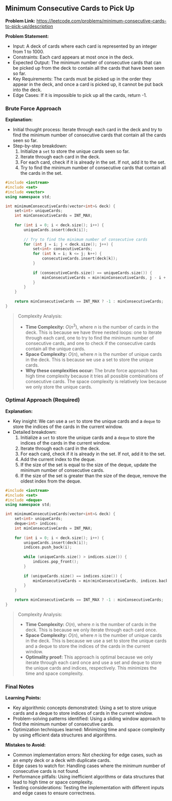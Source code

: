 ## Minimum Consecutive Cards to Pick Up
**Problem Link:** https://leetcode.com/problems/minimum-consecutive-cards-to-pick-up/description

**Problem Statement:**
- Input: A deck of cards where each card is represented by an integer from 1 to 1000.
- Constraints: Each card appears at most once in the deck.
- Expected Output: The minimum number of consecutive cards that can be picked up from the deck to contain all the cards that have been seen so far.
- Key Requirements: The cards must be picked up in the order they appear in the deck, and once a card is picked up, it cannot be put back into the deck.
- Edge Cases: If it is impossible to pick up all the cards, return -1.

### Brute Force Approach
**Explanation:**
- Initial thought process: Iterate through each card in the deck and try to find the minimum number of consecutive cards that contain all the cards seen so far.
- Step-by-step breakdown:
  1. Initialize a `set` to store the unique cards seen so far.
  2. Iterate through each card in the deck.
  3. For each card, check if it is already in the set. If not, add it to the set.
  4. Try to find the minimum number of consecutive cards that contain all the cards in the set.

```cpp
#include <iostream>
#include <set>
#include <vector>
using namespace std;

int minimumConsecutiveCards(vector<int>& deck) {
    set<int> uniqueCards;
    int minConsecutiveCards = INT_MAX;
    
    for (int i = 0; i < deck.size(); i++) {
        uniqueCards.insert(deck[i]);
        
        // Try to find the minimum number of consecutive cards
        for (int j = i; j < deck.size(); j++) {
            set<int> consecutiveCards;
            for (int k = i; k <= j; k++) {
                consecutiveCards.insert(deck[k]);
            }
            
            if (consecutiveCards.size() == uniqueCards.size()) {
                minConsecutiveCards = min(minConsecutiveCards, j - i + 1);
            }
        }
    }
    
    return minConsecutiveCards == INT_MAX ? -1 : minConsecutiveCards;
}
```

> Complexity Analysis:
> - **Time Complexity:** $O(n^3)$, where $n$ is the number of cards in the deck. This is because we have three nested loops: one to iterate through each card, one to try to find the minimum number of consecutive cards, and one to check if the consecutive cards contain all the unique cards.
> - **Space Complexity:** $O(n)$, where $n$ is the number of unique cards in the deck. This is because we use a set to store the unique cards.
> - **Why these complexities occur:** The brute force approach has high time complexity because it tries all possible combinations of consecutive cards. The space complexity is relatively low because we only store the unique cards.

### Optimal Approach (Required)
**Explanation:**
- Key insight: We can use a `set` to store the unique cards and a `deque` to store the indices of the cards in the current window.
- Detailed breakdown:
  1. Initialize a `set` to store the unique cards and a `deque` to store the indices of the cards in the current window.
  2. Iterate through each card in the deck.
  3. For each card, check if it is already in the set. If not, add it to the set.
  4. Add the current index to the deque.
  5. If the size of the set is equal to the size of the deque, update the minimum number of consecutive cards.
  6. If the size of the set is greater than the size of the deque, remove the oldest index from the deque.

```cpp
#include <iostream>
#include <set>
#include <deque>
using namespace std;

int minimumConsecutiveCards(vector<int>& deck) {
    set<int> uniqueCards;
    deque<int> indices;
    int minConsecutiveCards = INT_MAX;
    
    for (int i = 0; i < deck.size(); i++) {
        uniqueCards.insert(deck[i]);
        indices.push_back(i);
        
        while (uniqueCards.size() > indices.size()) {
            indices.pop_front();
        }
        
        if (uniqueCards.size() == indices.size()) {
            minConsecutiveCards = min(minConsecutiveCards, indices.back() - indices.front() + 1);
        }
    }
    
    return minConsecutiveCards == INT_MAX ? -1 : minConsecutiveCards;
}
```

> Complexity Analysis:
> - **Time Complexity:** $O(n)$, where $n$ is the number of cards in the deck. This is because we only iterate through each card once.
> - **Space Complexity:** $O(n)$, where $n$ is the number of unique cards in the deck. This is because we use a set to store the unique cards and a deque to store the indices of the cards in the current window.
> - **Optimality proof:** This approach is optimal because we only iterate through each card once and use a set and deque to store the unique cards and indices, respectively. This minimizes the time and space complexity.

### Final Notes

**Learning Points:**
- Key algorithmic concepts demonstrated: Using a set to store unique cards and a deque to store indices of cards in the current window.
- Problem-solving patterns identified: Using a sliding window approach to find the minimum number of consecutive cards.
- Optimization techniques learned: Minimizing time and space complexity by using efficient data structures and algorithms.

**Mistakes to Avoid:**
- Common implementation errors: Not checking for edge cases, such as an empty deck or a deck with duplicate cards.
- Edge cases to watch for: Handling cases where the minimum number of consecutive cards is not found.
- Performance pitfalls: Using inefficient algorithms or data structures that lead to high time or space complexity.
- Testing considerations: Testing the implementation with different inputs and edge cases to ensure correctness.